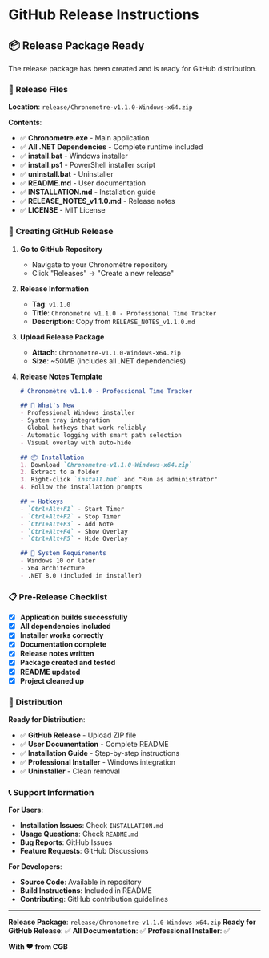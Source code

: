 # GitHub Release Instructions

## 📦 Release Package Ready

The release package has been created and is ready for GitHub distribution.

### 📁 Release Files

**Location**: `release/Chronometre-v1.1.0-Windows-x64.zip`

**Contents**:
- ✅ **Chronometre.exe** - Main application
- ✅ **All .NET Dependencies** - Complete runtime included
- ✅ **install.bat** - Windows installer
- ✅ **install.ps1** - PowerShell installer script
- ✅ **uninstall.bat** - Uninstaller
- ✅ **README.md** - User documentation
- ✅ **INSTALLATION.md** - Installation guide
- ✅ **RELEASE_NOTES_v1.1.0.md** - Release notes
- ✅ **LICENSE** - MIT License

### 🚀 Creating GitHub Release

1. **Go to GitHub Repository**
   - Navigate to your Chronomètre repository
   - Click "Releases" → "Create a new release"

2. **Release Information**
   - **Tag**: `v1.1.0`
   - **Title**: `Chronomètre v1.1.0 - Professional Time Tracker`
   - **Description**: Copy from `RELEASE_NOTES_v1.1.0.md`

3. **Upload Release Package**
   - **Attach**: `Chronometre-v1.1.0-Windows-x64.zip`
   - **Size**: ~50MB (includes all .NET dependencies)

4. **Release Notes Template**
   ```markdown
   # Chronomètre v1.1.0 - Professional Time Tracker
   
   ## 🎉 What's New
   - Professional Windows installer
   - System tray integration
   - Global hotkeys that work reliably
   - Automatic logging with smart path selection
   - Visual overlay with auto-hide
   
   ## 📦 Installation
   1. Download `Chronometre-v1.1.0-Windows-x64.zip`
   2. Extract to a folder
   3. Right-click `install.bat` and "Run as administrator"
   4. Follow the installation prompts
   
   ## ⌨️ Hotkeys
   - `Ctrl+Alt+F1` - Start Timer
   - `Ctrl+Alt+F2` - Stop Timer
   - `Ctrl+Alt+F3` - Add Note
   - `Ctrl+Alt+F4` - Show Overlay
   - `Ctrl+Alt+F5` - Hide Overlay
   
   ## 🔧 System Requirements
   - Windows 10 or later
   - x64 architecture
   - .NET 8.0 (included in installer)
   ```

### 📋 Pre-Release Checklist

- [x] **Application builds successfully**
- [x] **All dependencies included**
- [x] **Installer works correctly**
- [x] **Documentation complete**
- [x] **Release notes written**
- [x] **Package created and tested**
- [x] **README updated**
- [x] **Project cleaned up**

### 🎯 Distribution

**Ready for Distribution**:
- ✅ **GitHub Release** - Upload ZIP file
- ✅ **User Documentation** - Complete README
- ✅ **Installation Guide** - Step-by-step instructions
- ✅ **Professional Installer** - Windows integration
- ✅ **Uninstaller** - Clean removal

### 📞 Support Information

**For Users**:
- **Installation Issues**: Check `INSTALLATION.md`
- **Usage Questions**: Check `README.md`
- **Bug Reports**: GitHub Issues
- **Feature Requests**: GitHub Discussions

**For Developers**:
- **Source Code**: Available in repository
- **Build Instructions**: Included in README
- **Contributing**: GitHub contribution guidelines

---

**Release Package**: `release/Chronometre-v1.1.0-Windows-x64.zip`
**Ready for GitHub Release**: ✅
**All Documentation**: ✅
**Professional Installer**: ✅

**With ❤️ from CGB**